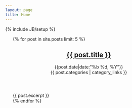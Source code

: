 ```yaml
---
layout: page 
title: Home
---
```


{% include JB/setup %}

<ul class="posts">
{% for post in site.posts limit: 5  %}
<article>
<header>
<h2><a href="{{site.baseurl}}{{post.url}}">{{ post.title }}</a></h2>
<span class="date"><i class="icon-clock"></i><time datetime="{{post.date|date:"%F"}}">{{post.date|date:"%b %d, %Y"}}</time></span><br/>
<span class="category"><i class="icon-tag"></i> {{ post.categories | category_links }}</span><br/>
</header>
<div class="entry">{{ post.excerpt }}</div>
</article>
{% endfor %}
</ul>
